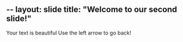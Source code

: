 --
layout: slide
title: "Welcome to our second slide!"
--
Your text is beautiful
Use the left arrow to go back!